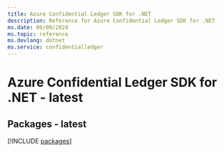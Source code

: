 ```yaml
---
title: Azure Confidential Ledger SDK for .NET
description: Reference for Azure Confidential Ledger SDK for .NET
ms.date: 09/09/2024
ms.topic: reference
ms.devlang: dotnet
ms.service: confidentialledger
---
```

# Azure Confidential Ledger SDK for .NET - latest
## Packages - latest
[!INCLUDE [packages](confidential-ledger-index.md)]